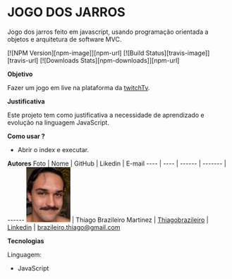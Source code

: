 # JOGO DOS JARROS
Jogo dos jarros feito em javascript, usando programação orientada a objetos e arquitetura de software MVC.

[![NPM Version][npm-image]][npm-url]
[![Build Status][travis-image]][travis-url]
[![Downloads Stats][npm-downloads]][npm-url]

**Objetivo**

Fazer um jogo em live na plataforma da [twitchTv](https://www.twitch.tv/lampibrazil).

**Justificativa**

Este projeto tem como justificativa a necessidade de aprendizado e evolução na linguagem JavaScript.

**Como usar ?**

- Abrir o index e executar.

**Autores**
Foto | Nome | GitHub | Likedin | E-mail
---- | ---- | ------ | ------- | ------
<img src="Doc/ThiagoBrazileiro.jpg" width="100px"> | Thiago Brazileiro Martinez | [Thiagobrazileiro](https://github.com/thiagobrazileiro) | [Linkedin](https://www.linkedin.com/in/thiagobrazileiromartinez/) | brazileiro.thiago@gmail.com

**Tecnologias**

Linguagem:

- JavaScript



